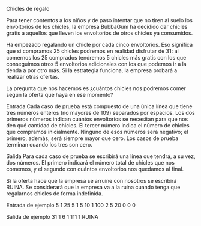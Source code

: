 Chicles de regalo

Para tener contentos a los niños y de paso intentar que no tiren al suelo los envoltorios de los chicles, la empresa BubbaGum ha
decidido dar chicles gratis a aquellos que lleven los envoltorios de otros chicles ya consumidos.

Ha empezado regalando un chicle por cada cinco envoltorios. Eso significa que si compramos 25 chicles podremos en realidad disfrutar
de 31: al comernos los 25 comprados tendremos 5 chicles más gratis con los que conseguimos otros 5 envoltorios adicionales con los que
podemos ir a la tienda a por otro más. Si la estrategia funciona, la empresa probará a realizar otras ofertas.

La pregunta que nos hacemos es ¿cuántos chicles nos podremos comer según la oferta que haya en ese momento?

Entrada
Cada caso de prueba está compuesto de una única línea que tiene tres números enteros (no mayores de 109) separados por espacios.
Los dos primeros números indican cuántos envoltorios se necesitan para que nos den qué cantidad de chicles.
El tercer número indica el número de chicles que compramos inicialmente. Ninguno de esos números será negativo;
el primero, además, será siempre mayor que cero. Los casos de prueba terminan cuando los tres son cero.

Salida
Para cada caso de prueba se escribirá una línea que tendrá, a su vez, dos números. El primero indicará el número total de chicles
que nos comemos, y el segundo con cuántos envoltorios nos quedamos al final.

Si la oferta hace que la empresa se arruine con nosotros se escribirá RUINA. Se considerará que la empresa va a la ruina cuando
tenga que regalarnos chicles de forma indefinida.

Entrada de ejemplo
5 1 25
5 1 5
10 1 100
2 5 20
0 0 0

Salida de ejemplo
31 1
6 1
111 1
RUINA 